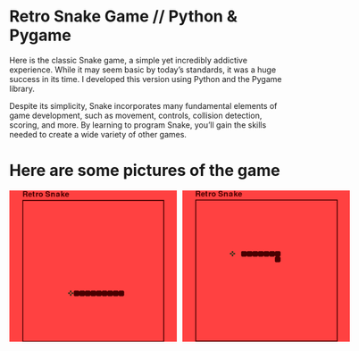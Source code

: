 # Retro Snake Game // Python & Pygame

Here is the classic Snake game, a simple yet incredibly addictive experience. While it may seem basic by today’s standards, it was a huge success in its time. I developed this version using Python and the Pygame library.

Despite its simplicity, Snake incorporates many fundamental elements of game development, such as movement, controls, collision detection, scoring, and more. By learning to program Snake, you’ll gain the skills needed to create a wide variety of other games.

# Here are some pictures of the game

<div style="display: flex; justify-content: space-between; align-items: center;">
  <img src="retrosnake1.png" alt="Retro Snake 1" width="300" style="margin-right: 10px;">
  <img src="retrosnake2.png" alt="Retro Snake 2" width="300">
</div>
